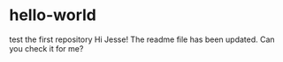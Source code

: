 # hello-world
test the first repository
Hi Jesse!
The readme file has been updated.
Can you check it for me?